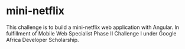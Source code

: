 # mini-netflix
This challenge is to build a mini-netflix web application with Angular. In fulfillment of Mobile Web Specialist Phase II Challenge I under Google Africa Developer Scholarship.
